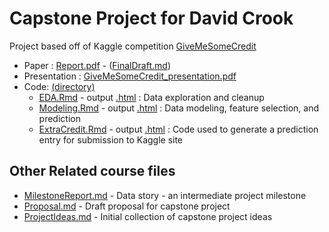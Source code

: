 
# Capstone Project for David Crook

Project based off of Kaggle competition [GiveMeSomeCredit](https://www.kaggle.com/c/GiveMeSomeCredit)

- Paper : [Report.pdf](https://github.com/idcrook/SR_Foundations_DS_Fall_2015/raw/master/capstone/Report.pdf)  - ([FinalDraft.md](FinalDraft.md))
- Presentation : [GiveMeSomeCredit_presentation.pdf](https://github.com/idcrook/SR_Foundations_DS_Fall_2015/raw/master/capstone/GiveMeSomeCredit_presentation.pdf)
- Code: [(directory)](https://github.com/idcrook/SR_Foundations_DS_Fall_2015/tree/master/capstone/GiveMeSomeCredit)
  - [EDA.Rmd](GiveMeSomeCredit/EDA.Rmd) - output [.html](https://idcrook.github.io/SR_Foundations_DS_Fall_2015/capstone/GiveMeSomeCredit/EDA.html) : Data exploration and cleanup
  - [Modeling.Rmd](GiveMeSomeCredit/Modeling.Rmd) - output [.html](https://idcrook.github.io/SR_Foundations_DS_Fall_2015/capstone/GiveMeSomeCredit/Modeling.html) : Data modeling, feature selection, and prediction
  - [ExtraCredit.Rmd](GiveMeSomeCredit/ExtraCredit.Rmd)  - output [.html](https://idcrook.github.io/SR_Foundations_DS_Fall_2015/capstone/GiveMeSomeCredit/ExtraCredit.html) : Code used to generate a prediction entry for submission to Kaggle site

## Other Related course files

- [MilestoneReport.md](MilestoneReport.md) - Data story - an intermediate project milestone
- [Proposal.md](Proposal.md) - Draft proposal for capstone project
- [ProjectIdeas.md](ProjectIdeas.md) - Initial collection of capstone project ideas
